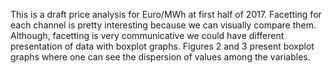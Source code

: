  This is a draft price analysis for Euro/MWh at first half of 2017.
 Facetting for each channel is pretty interesting because we can visually compare them.
 Although, facetting is very communicative we could have different presentation of data with boxplot graphs. Figures 2 and 3 present 
 boxplot graphs where one can see the dispersion of values among the variables.    

